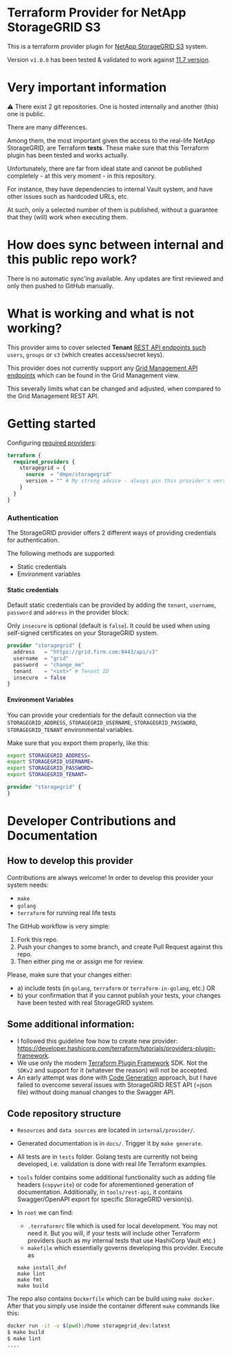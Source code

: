 # Terraform Provider for NetApp StorageGRID S3

This is a terraform provider plugin for [NetApp StorageGRID S3](https://www.netapp.com/data-storage/storagegrid/) system.

Version `v1.0.0` has been tested & validated to work against [11.7 version](https://docs.netapp.com/us-en/storagegrid-117/).

# Very important information

:warning: There exist 2 git repositories. One is hosted internally and another (this) one is public.

There are many differences.

Among them, the most important given the access to the real-life NetApp StorageGRID, 
are Terraform **tests**. These make sure that this Terraform plugin has been tested and works actually.

Unfortunately, there are far from ideal state and cannot be published completely - at this very moment - in this repository.

For instance, they have dependencies to internal Vault system, and have other issues such as hardcoded URLs, etc.

At such, only a selected number of them is published, without a guarantee that they (will) work when executing them.

# How does sync between internal and this public repo work?

There is no automatic sync'ing available. Any updates are first reviewed and only then pushed to GitHub manually.

# What is working and what is not working?

This provider aims to cover selected **Tenant** [REST API endpoints such](https://docs.netapp.com/us-en/storagegrid/tenant/understanding-tenant-management-api.html) `users`, `groups` or `s3` (which creates access/secret keys). 

This provider does not currently support any [Grid Management API endpoints](https://docs.netapp.com/us-en/storagegrid/admin/grid-management-api-operations.html) which can be found in the Grid Management view.

This severally limits what can be changed and adjusted, when compared to the Grid Management REST API.

# Getting started

Configuring [required providers](https://www.terraform.io/docs/language/providers/requirements.html#requiring-providers):

```terraform
terraform {
  required_providers {
    storagegrid = {
      source  = "dmpe/storagegrid"
      version = "" # My strong advice - always pin this provider's version!
    }
  }
}
```


### Authentication

The StorageGRID provider offers 2 different ways of providing credentials for authentication.

The following methods are supported:

* Static credentials
* Environment variables


#### Static credentials

Default static credentials can be provided by adding the `tenant`, `username`, 
`password` and `address` in the provider block:

Only `insecure` is optional (default is `false`). It could be used when using self-signed certificates on your StorageGRID system.

```terraform
provider "storagegrid" {
  address   = "https://grid.firm.com:9443/api/v3"
  username  = "grid"
  password  = "change_me"
  tenant    = "<int>" # Tenant ID
  insecure  = false
}
```

#### Environment Variables

You can provide your credentials for the default connection via the `STORAGEGRID_ADDRESS`, `STORAGEGRID_USERNAME`, `STORAGEGRID_PASSWORD`, `STORAGEGRID_TENANT` environmental variables. 

Make sure that you export them properly, like this:

```bash
export STORAGEGRID_ADDRESS=
export STORAGEGRID_USERNAME=
export STORAGEGRID_PASSWORD=
export STORAGEGRID_TENANT=
```

```terraform
provider "storagegrid" {
}
```

# Developer Contributions and Documentation

## How to develop this provider

Contributions are always welcome! In order to develop this provider your system needs:

- `make`
- `golang`
- `terraform` for running real life tests

The GitHub workflow is very simple: 

1. Fork this repo.
2. Push your changes to some branch, and create Pull Request against this repo. 
3. Then either ping me or assign me for review.

Please, make sure that your changes either:

- a) include tests (in `golang`, `terraform` or `terraform-in-golang`, etc.) OR
- b) your confirmation that if you cannot publish your tests, your changes have been tested with real StorageGRID system.


## Some additional information: 

- I followed this guideline fow how to create new provider: <https://developer.hashicorp.com/terraform/tutorials/providers-plugin-framework>.
- We use only the modern [Terraform Plugin Framework](https://github.com/hashicorp/terraform-plugin-framework) SDK. 
Not the `SDKv2` and support for it (whatever the reason) will not be accepted.
- An early attempt was done with [Code Generation](https://developer.hashicorp.com/terraform/plugin/code-generation) approach, but I have failed to 
overcome several issues with StorageGRID REST API (=json file) without doing manual changes to the Swagger API.


## Code repository structure

- `Resources` and `data sources` are located in `internal/provider/`.
- Generated documentation is in `docs/`. Trigger it by `make generate`.
- All tests are in `tests` folder. Golang tests are currently not being developed, i.e. validation is done with real life Terraform examples.
- `tools` folder contains some additional functionality such as adding file headers (`copywrite`) or code for aforementioned generation of documentation. 
Additionally, in `tools/rest-api`, it contains Swagger/OpenAPI export for specific StorageGRID version(s). 
- In `root` we can find:
  - `.terraformrc` file which is used for local development. You may not need it. But you will, if your tests will include other Terraform providers (such as my internal tests that use HashiCorp Vault etc.)
  - `makefile` which essentially governs developing this provider. Execute as 

  ```
  make install_dnf
  make lint
  make fmt
  make build
  ```

The repo also contains `Dockerfile` which can be build using `make docker`. 
After that you simply use inside the container different `make` commands like this:

```bash
docker run -it -v $(pwd):/home storagegrid_dev:latest
$ make build
$ make lint
....
```